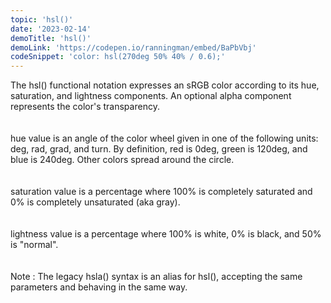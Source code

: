 ```yaml
---
topic: 'hsl()'
date: '2023-02-14'
demoTitle: 'hsl()'
demoLink: 'https://codepen.io/ranningman/embed/BaPbVbj'
codeSnippet: 'color: hsl(270deg 50% 40% / 0.6);'
---
```

The hsl() functional notation expresses an sRGB color according to its hue, saturation, and lightness components. An optional alpha component represents the color's transparency.  
<br />  
hue value is an angle of the color wheel given in one of the following units: deg, rad, grad, and turn. By definition, red is 0deg, green is 120deg, and blue is 240deg. Other colors spread around the circle.  
<br />  
saturation value is a percentage where 100% is completely saturated and 0% is completely unsaturated (aka gray).  
<br />  
lightness value is a percentage where 100% is white, 0% is black, and 50% is "normal".  
<br />  
Note : The legacy hsla() syntax is an alias for hsl(), accepting the same parameters and behaving in the same way.